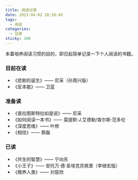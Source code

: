 ```yaml
---
title: 阅读记录
date: 2023-04-02 20:28:49
tags: 
  - 阅读
categories:
  - 记录
sticky: 100
---
```


本着培养阅读习惯的目的，即日起简单记录一下个人阅读的书籍。


### 目前在读
- 《悲剧的诞生》—— 尼采（孙周兴版）
- 《反本能》—— 卫蓝


### 准备读
- 《查拉图斯特拉如是说》—— 尼采
- 《如何阅读一本书》—— 莫提默·J.艾德勒/查尔斯·范多伦
- 《深度思维》—— 叶修
- 《相信》—— 蔡磊

### 已读
- 《共生的智慧》—— 宁向东
- 《小王子》—— 安托万·德·圣埃克苏佩里（李继宏版）
- 《赡养人类》—— 刘慈欣
